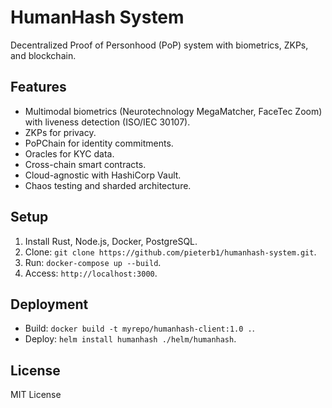 # HumanHash System
Decentralized Proof of Personhood (PoP) system with biometrics, ZKPs, and blockchain.

## Features
- Multimodal biometrics (Neurotechnology MegaMatcher, FaceTec Zoom) with liveness detection (ISO/IEC 30107).
- ZKPs for privacy.
- PoPChain for identity commitments.
- Oracles for KYC data.
- Cross-chain smart contracts.
- Cloud-agnostic with HashiCorp Vault.
- Chaos testing and sharded architecture.

## Setup
1. Install Rust, Node.js, Docker, PostgreSQL.
2. Clone: `git clone https://github.com/pieterb1/humanhash-system.git`.
3. Run: `docker-compose up --build`.
4. Access: `http://localhost:3000`.

## Deployment
- Build: `docker build -t myrepo/humanhash-client:1.0 .`.
- Deploy: `helm install humanhash ./helm/humanhash`.

## License
MIT License

